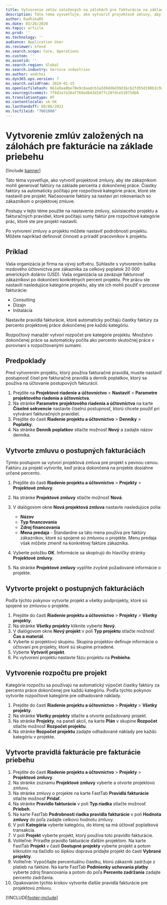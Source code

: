 ```yaml
---
title: Vytvorenie zmlúv založených na zálohách pre fakturácie na základe priebehu
description: Táto téma vysvetľuje, ako vytvoriť projektové zmluvy, aby ste zákazníkom mohli generovať faktúry na základe percenta z dokončenej práce.
author: RadhikaRS
ms.date: 03/26/2020
ms.topic: article
ms.prod: ''
ms.technology: ''
audience: Application User
ms.reviewer: kfend
ms.search.scope: Core, Operations
ms.custom: ''
ms.assetid: ''
ms.search.region: Global
ms.search.industry: Service industries
ms.author: andchoi
ms.dyn365.ops.version: 7
ms.search.validFrom: 2019-01-15
ms.openlocfilehash: 661e8aa0be70e9c8aadcb3a3d9dd6d39d1bcb2fd55d198b3c9af19fc2d0ae9d3
ms.sourcegitcommit: 7f8d1e7a16af769adb43d1877c28fdce53975db8
ms.translationtype: HT
ms.contentlocale: sk-SK
ms.lasthandoff: 08/06/2021
ms.locfileid: "7001000"
---
```

# <a name="create-advanced-contracts-for-billing-based-on-progress"></a>Vytvorenie zmlúv založených na zálohách pre fakturácie na základe priebehu
[!include [banner](../includes/banner.md)]

Táto téma vysvetľuje, ako vytvoriť projektové zmluvy, aby ste zákazníkom mohli generovať faktúry na základe percenta z dokončenej práce. Čiastky faktúry sa automaticky počítajú pre rozpočtové kategórie práce, ktoré ste nastavili pre projekt. Načasovanie faktúry sa nastaví pri rokovaniach so zákazníkom o projektovej zmluve.

Postupy v tejto téme použite na nastavenie zmluvy, súvisiaceho projektu a fakturačných pravidiel, ktoré počítajú sumy faktúr pre rozpočtové kategórie prác, ktoré ste pre projekt nastavili.

Po vytvorení zmluvy a projektu môžete nastaviť podrobnosti projektu. Môžete napríklad definovať činnosti a priradiť pracovníkov k projektu.

## <a name="example"></a>Príklad

Vaša organizácia je firma na vývoj softvéru. Súhlasíte s vytvorením balíka mzdového účtovníctva pre zákazníka za celkový poplatok 20 000 amerických dolárov (USD). Vaša organizácia sa zaväzuje fakturovať zákazníkovi po dokončení konkrétnych percent projektu. Pre prácu ste nastavili nasledujúce kategórie projektu, aby ste ich mohli použiť v procese fakturácie:

- Consulting
- Dizajn
- Inštalácia

Nastavíte pravidlá fakturácie, ktoré automaticky počítajú čiastky faktúry za percento projektovej práce dokončenej pre každú kategóriu.

Rozpočtový manažér vytvorí rozpočet pre kategórie projektu. Množstvo dokončenej práce sa automaticky počíta ako percento skutočnej práce v porovnaní s rozpočtovanými sumami.

## <a name="prerequisites"></a>Predpoklady

Pred vytvorením projektu, ktorý používa fakturačné pravidlá, musíte nastaviť postupnosť čísel pre fakturačné pravidlá a denník poplatkov, ktorý sa používa na účtovanie postupových fakturácií.

1. Prejdite na **Projektové riadenie a účtovníctvo** \> **Nastaviť** \> **Parametre projektového riadenia a účtovníctva**.
2. Na stránke **Parametre projektového riadenia a účtovníctva** na karte **Číselné sekvencie** nastavte číselnú postupnosť, ktorú chcete použiť pri vytváraní fakturačných pravidiel.
3. Prejdite do časti **Riadenie projektu a účtovníctvo** \> **Denníky** \> **Poplatky**.
4. Na stránke **Denník poplatkov** stlačte možnosť **Nový** a zadajte názov denníka.

## <a name="create-a-contract-for-progress-billings"></a>Vytvorte zmluvu o postupných fakturáciách

Týmto postupom sa vytvorí projektová zmluva pre projekt s pevnou cenou. Faktúru za projekt vytvoríte, keď práca dokončená na projekte dosiahne určené percento.

1. Prejdite do časti **Riadenie projektu a účtovníctvo** \> **Projekty** \> **Projektové zmluvy**.
2. Na stránke **Projektové zmluvy** stlačte možnosť **Nová**.
3. V dialógovom okne **Nová projektová zmluva** nastavte nasledujúce polia:

    - **Názov**
    - **Typ financovania**
    - **Zdroj financovania**
    - **Mena predaja** - Štandardne sa táto mena používa pre faktúry zákazníkov, ktoré sú spojené so zmluvou o projekte. Menu predaja však môžete zmeniť na konkrétnej faktúre zákazníka.

4. Vyberte položku **OK**. Informácie sa skopírujú do hlavičky stránky **Projektové zmluvy**.
5. Na stránke **Projektové zmluvy** vyplňte zvyšné požadované informácie o projekte.

## <a name="create-a-project-for-progress-billings"></a>Vytvorte projekt o postupných fakturáciách

Podľa týchto pokynov vytvorte projekt a všetky podprojekty, ktoré sú spojené so zmluvou o projekte.

1. Prejdite do časti **Riadenie projektu a účtovníctvo** \> **Projekty** \> **Všetky projekty**.
2. Na stránke **Všetky projekty** kliknite vyberte **Nový**.
3. V dialógovom okne **Nový projekt** v poli **Typ projektu** stlačte možnosť **Čas a materiál**.
4. Vyberte si projektovú skupinu. Skupina projektov definuje informácie o účtovaní pre projekty, ktoré sú skupine priradené.
5. Vyberte **Vytvoriť projekt**.
6. Po vytvorení projektu nastavte fázu projektu na **Prebieha**.

## <a name="create-a-budget-for-a-project"></a>Vytvorenie rozpočtu pre projekt

Kategórie rozpočtu sa používajú na automatický výpočet čiastky faktúry za percento práce dokončenej pre každú kategóriu. Podľa týchto pokynov vytvoríte rozpočtové kategórie pre odhadované náklady.

1. Prejdite do časti **Riadenie projektu a účtovníctvo** \> **Projekty** \> **Všetky projekty**.
2. Na stránke **Všetky projekty** stlačte a otvorte požadovaný projekt.
3. Na stránke **Projekty**, na paneli akcií, na karte **Plán** v skupine **Rozpočet** stlačte možnosť **Rozpočet projektu**.
4. Na stránke **Rozpočet projektu** zadajte odhadované náklady pre každú kategóriu v projekte.

## <a name="create-billing-rules-for-progress-billings"></a>Vytvorte pravidlá fakturácie pre fakturácie priebehu

1. Prejdite do časti **Riadenie projektu a účtovníctvo** \> **Projekty** \> **Projektové zmluvy**.
2. Na stránke zoznamu **Projektové zmluvy** vyberte a otvorte projektovú zmluvu.
3. Na stránke zmluvy o projekte na karte FastTab **Pravidlá fakturácie** stlačte možnosť **Pridať**.
4. Na stránke **Pravidlo fakturácie** v poli **Typ riadka** stlačte možnosť **Priebeh**.
5. Na karte FastTab **Podrobnosti riadka pravidla fakturácie** v poli **Hodnota zmluvy** do poľa zadajte celkovú hodnotu zmluvy.
6. V poli **Kategória** vyberte kategóriu, do ktorej sa má účtovať poplatková transakcia.
7. V poli **Projekt** vyberte projekt, ktorý používa toto pravidlo fakturácie.
8. Voliteľné: Priraďte pravidlo fakturácie ďalším projektom. Na karte FastTab **Projekt** v časti **Dostupné projekty** vyberte projekt a potom kliknutím na tlačidlo so šípkou doprava pridajte projekt do časti **Vybrané projekty**.
9. Voliteľné: Vypočítajte percentuálnu čiastku, ktorú zákazník zadržuje z platieb na faktúre. Na karte FastTab **Podmienky uchovania platby** vyberte zdroj financovania a potom do poľa **Percento zadržania** zadajte percento zadržania.
10. Opakovaním týchto krokov vytvoríte ďalšie pravidlá fakturácie pre projektovú zmluvu.


[!INCLUDE[footer-include](../includes/footer-banner.md)]